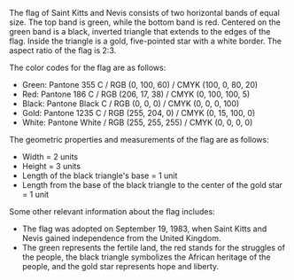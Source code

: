The flag of Saint Kitts and Nevis consists of two horizontal bands of equal size. The top band is green, while the bottom band is red. Centered on the green band is a black, inverted triangle that extends to the edges of the flag. Inside the triangle is a gold, five-pointed star with a white border. The aspect ratio of the flag is 2:3. 

The color codes for the flag are as follows:

- Green: Pantone 355 C / RGB (0, 100, 60) / CMYK (100, 0, 80, 20)
- Red: Pantone 186 C / RGB (206, 17, 38) / CMYK (0, 100, 100, 5)
- Black: Pantone Black C / RGB (0, 0, 0) / CMYK (0, 0, 0, 100)
- Gold: Pantone 1235 C / RGB (255, 204, 0) / CMYK (0, 15, 100, 0)
- White: Pantone White / RGB (255, 255, 255) / CMYK (0, 0, 0, 0)

The geometric properties and measurements of the flag are as follows:

- Width = 2 units
- Height = 3 units
- Length of the black triangle's base = 1 unit
- Length from the base of the black triangle to the center of the gold star = 1 unit

Some other relevant information about the flag includes:

- The flag was adopted on September 19, 1983, when Saint Kitts and Nevis gained independence from the United Kingdom.
- The green represents the fertile land, the red stands for the struggles of the people, the black triangle symbolizes the African heritage of the people, and the gold star represents hope and liberty.